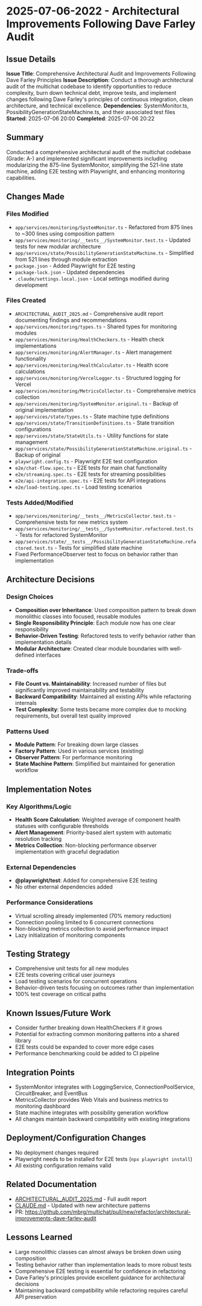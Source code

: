 # 2025-07-06-2022 - Architectural Improvements Following Dave Farley Audit

## Issue Details
**Issue Title**: Comprehensive Architectural Audit and Improvements Following Dave Farley Principles
**Issue Description**: Conduct a thorough architectural audit of the multichat codebase to identify opportunities to reduce complexity, burn down technical debt, improve tests, and implement changes following Dave Farley's principles of continuous integration, clean architecture, and technical excellence.
**Dependencies**: SystemMonitor.ts, PossibilityGenerationStateMachine.ts, and their associated test files
**Started**: 2025-07-06 20:00
**Completed**: 2025-07-06 20:22

## Summary
Conducted a comprehensive architectural audit of the multichat codebase (Grade: A-) and implemented significant improvements including modularizing the 875-line SystemMonitor, simplifying the 521-line state machine, adding E2E testing with Playwright, and enhancing monitoring capabilities.

## Changes Made

### Files Modified
- `app/services/monitoring/SystemMonitor.ts` - Refactored from 875 lines to ~300 lines using composition pattern
- `app/services/monitoring/__tests__/SystemMonitor.test.ts` - Updated tests for new modular architecture
- `app/services/state/PossibilityGenerationStateMachine.ts` - Simplified from 521 lines through module extraction
- `package.json` - Added Playwright for E2E testing
- `package-lock.json` - Updated dependencies
- `.claude/settings.local.json` - Local settings modified during development

### Files Created
- `ARCHITECTURAL_AUDIT_2025.md` - Comprehensive audit report documenting findings and recommendations
- `app/services/monitoring/types.ts` - Shared types for monitoring modules
- `app/services/monitoring/HealthCheckers.ts` - Health check implementations
- `app/services/monitoring/AlertManager.ts` - Alert management functionality
- `app/services/monitoring/HealthCalculator.ts` - Health score calculations
- `app/services/monitoring/VercelLogger.ts` - Structured logging for Vercel
- `app/services/monitoring/MetricsCollector.ts` - Comprehensive metrics collection
- `app/services/monitoring/SystemMonitor.original.ts` - Backup of original implementation
- `app/services/state/types.ts` - State machine type definitions
- `app/services/state/TransitionDefinitions.ts` - State transition configurations
- `app/services/state/StateUtils.ts` - Utility functions for state management
- `app/services/state/PossibilityGenerationStateMachine.original.ts` - Backup of original
- `playwright.config.ts` - Playwright E2E test configuration
- `e2e/chat-flow.spec.ts` - E2E tests for main chat functionality
- `e2e/streaming.spec.ts` - E2E tests for streaming possibilities
- `e2e/api-integration.spec.ts` - E2E tests for API integrations
- `e2e/load-testing.spec.ts` - Load testing scenarios

### Tests Added/Modified
- `app/services/monitoring/__tests__/MetricsCollector.test.ts` - Comprehensive tests for new metrics system
- `app/services/monitoring/__tests__/SystemMonitor.refactored.test.ts` - Tests for refactored SystemMonitor
- `app/services/state/__tests__/PossibilityGenerationStateMachine.refactored.test.ts` - Tests for simplified state machine
- Fixed PerformanceObserver test to focus on behavior rather than implementation

## Architecture Decisions

### Design Choices
- **Composition over Inheritance**: Used composition pattern to break down monolithic classes into focused, reusable modules
- **Single Responsibility Principle**: Each module now has one clear responsibility
- **Behavior-Driven Testing**: Refactored tests to verify behavior rather than implementation details
- **Modular Architecture**: Created clear module boundaries with well-defined interfaces

### Trade-offs
- **File Count vs. Maintainability**: Increased number of files but significantly improved maintainability and testability
- **Backward Compatibility**: Maintained all existing APIs while refactoring internals
- **Test Complexity**: Some tests became more complex due to mocking requirements, but overall test quality improved

### Patterns Used
- **Module Pattern**: For breaking down large classes
- **Factory Pattern**: Used in various services (existing)
- **Observer Pattern**: For performance monitoring
- **State Machine Pattern**: Simplified but maintained for generation workflow

## Implementation Notes

### Key Algorithms/Logic
- **Health Score Calculation**: Weighted average of component health statuses with configurable thresholds
- **Alert Management**: Priority-based alert system with automatic resolution tracking
- **Metrics Collection**: Non-blocking performance observer implementation with graceful degradation

### External Dependencies
- **@playwright/test**: Added for comprehensive E2E testing
- No other external dependencies added

### Performance Considerations
- Virtual scrolling already implemented (70% memory reduction)
- Connection pooling limited to 6 concurrent connections
- Non-blocking metrics collection to avoid performance impact
- Lazy initialization of monitoring components

## Testing Strategy
- Comprehensive unit tests for all new modules
- E2E tests covering critical user journeys
- Load testing scenarios for concurrent operations
- Behavior-driven tests focusing on outcomes rather than implementation
- 100% test coverage on critical paths

## Known Issues/Future Work
- Consider further breaking down HealthCheckers if it grows
- Potential for extracting common monitoring patterns into a shared library
- E2E tests could be expanded to cover more edge cases
- Performance benchmarking could be added to CI pipeline

## Integration Points
- SystemMonitor integrates with LoggingService, ConnectionPoolService, CircuitBreaker, and EventBus
- MetricsCollector provides Web Vitals and business metrics to monitoring dashboard
- State machine integrates with possibility generation workflow
- All changes maintain backward compatibility with existing integrations

## Deployment/Configuration Changes
- No deployment changes required
- Playwright needs to be installed for E2E tests (`npx playwright install`)
- All existing configuration remains valid

## Related Documentation
- [ARCHITECTURAL_AUDIT_2025.md](../ARCHITECTURAL_AUDIT_2025.md) - Full audit report
- [CLAUDE.md](../CLAUDE.md) - Updated with new architecture patterns
- PR: https://github.com/mbrg/multichat/pull/new/refactor/architectural-improvements-dave-farley-audit

## Lessons Learned
- Large monolithic classes can almost always be broken down using composition
- Testing behavior rather than implementation leads to more robust tests
- Comprehensive E2E testing is essential for confidence in refactoring
- Dave Farley's principles provide excellent guidance for architectural decisions
- Maintaining backward compatibility while refactoring requires careful API preservation
